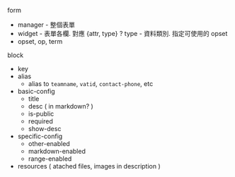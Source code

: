 form
 - manager - 整個表單
 - widget - 表單各欄. 對應 {attr, type}
 ? type - 資料類別. 指定可使用的 opset
 - opset, op, term




block

 - key
 - alias
   - alias to `teamname`, `vatid`, `contact-phone`, etc
 - basic-config
   - title
   - desc ( in markdown? )
   - is-public
   - required
   - show-desc
 - specific-config
   - other-enabled
   - markdown-enabled
   - range-enabled
 - resources ( atached files, images in description ) 
